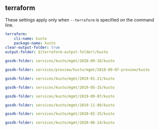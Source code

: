 
## terraform

These settings apply only when `--terraform` is specified on the command line.

``` yaml $(terraform)
terraform:
    cli-name: kusto
    package-name: kusto
clear-output-folder: true
output-folder: $(terraform-output-folder)/kusto
```

``` yaml $(tag) == 'package-2020-09-18' && $(terraform)
gosdk-folder: services/kusto/mgmt/2020-09-18/kusto
```

``` yaml $(tag) == 'package-2018-09-07-preview' && $(terraform)
gosdk-folder: services/preview/kusto/mgmt/2018-09-07-preview/kusto
```

``` yaml $(tag) == 'package-2019-01-21' && $(terraform)
gosdk-folder: services/kusto/mgmt/2019-01-21/kusto
```

``` yaml $(tag) == 'package-2019-05-15' && $(terraform)
gosdk-folder: services/kusto/mgmt/2019-05-15/kusto
```

``` yaml $(tag) == 'package-2019-09-07' && $(terraform)
gosdk-folder: services/kusto/mgmt/2019-09-07/kusto
```

``` yaml $(tag) == 'package-2019-11-09' && $(terraform)
gosdk-folder: services/kusto/mgmt/2019-11-09/kusto
```

``` yaml $(tag) == 'package-2020-02-15' && $(terraform)
gosdk-folder: services/kusto/mgmt/2020-02-15/kusto
```

``` yaml $(tag) == 'package-2020-06-14' && $(terraform)
gosdk-folder: services/kusto/mgmt/2020-06-14/kusto
```
